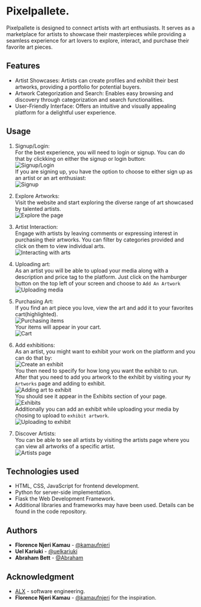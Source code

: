 # Pixelpallete.
Pixelpallete is designed to connect artists with art enthusiasts. It serves as a marketplace for artists to showcase their masterpieces while providing a seamless experience for art lovers to explore, interact, and purchase their favorite art pieces.

## Features
* Artist Showcases: Artists can create profiles and exhibit their best artworks, providing a portfolio for potential buyers.
* Artwork Categorization and Search: Enables easy browsing and discovery through categorization and search functionalities.
* User-Friendly Interface: Offers an intuitive and visually appealing platform for a delightful user experience.

## Usage
1. Signup/Login:<br>
For the best experience, you will need to login or signup. You can do that by clickking on either the signup or login button:<br>
![Signup/Login](https://imgur.com/a/Mf3Dao6.jpg)<br>
If you are signing up, you have the option to choose to either sign up as an artist or an art enthusiast:<br>
![Signup](https://imgur.com/a/ishARyD)<br>

2. Explore Artworks:<br>
Visit the website and start exploring the diverse range of art showcased by talented artists.<br>
![Explore the page](https://imgur.com/a/yUKVUQZ)<br>

3. Artist Interaction:<br>
Engage with artists by leaving comments or expressing interest in purchasing their artworks. You can filter by categories provided and click on them to view individual arts.<br>
![Interacting with arts](https://imgur.com/a/SaYJvEM)<br>

4. Uploading art:<br>
As an artist you will be able to upload your media along with a description and price tag to the platform. Just click on the hamburger button on the top left of your screen and choose to `Add An Artwork`<br>
![Uploading media](https://previews.dropbox.com/p/thumb/ACHbMoRov01stLgYb6kEZQYRXA_NU1H5Cm43Ar5Jo7UQayamixAl_SbqVoCySXZCLceW_lUtM1PsgZsqAYdK5NFTS0gWTl-BV4TPJIAowYP8Du6NN2R_9BehVJJu3uGHRV0jusLbvBqsQjclU4ZsSBHEfBYyDjEdPslM3ev2FrV7S0-imHF0x15BjoRLPGSJ8xPBDD7058hjkUpsLS_LCL0ix18GqhsD7p8ylTIaYb6B7KiLkvSBbwmkKNumsjy-zWus59Q9Nd629vzq_JaM8rQyeSmH3u_VpV-7ploVmu8g2-DLH8wdUWrc-WKZAuSiTEW_5PTk_yHnTixEOetNRpkt/p.jpeg)

5. Purchasing Art:<br>
If you find an art piece you love, view the art and add it to your favorites cart(highlighted).<br>
![Purchasing items](https://imgur.com/a/1H4gCy6)<br>
Your items will appear in your cart.<br>
![Cart](https://imgur.com/a/kAu6cPd)<br>

6. Add exhibitions:<br>
As an artist, you might want to exhibit your work on the platform and you can do that by:<br>
![Create an exhibit](https://asset.cloudinary.com/dpuljncrk/3260609306ece7f1a72b959e55b95814)<br>
You then need to specify for how long you want the exhibit to run.<br>
After that you need to add you artwork to the exhibit by visiting your `My Artworks` page and adding to exhibit.<br>
![Adding art to exhibit](https://imgur.com/a/ViZN2Ku)<br>
You should see it appear in the Exhibits section of your page.<br>
![Exhibits](https://imgur.com/a/dIntlzm)<br>
Additionally you can add an exhibit while uploading your media by chosing to upload to `exhibit artwork`.<br>
![Uploading to exhibit](https://imgur.com/a/2UZJcJt)<br>

7. Discover Artists:<br>
You can be able to see all artists by visiting the artists page where you can view all artworks of a specific artist.<br>
![Artists page](https://imgur.com/a/BOaM5Et)<br>

## Technologies used
* HTML, CSS, JavaScript for frontend development.
* Python for server-side implementation.
* Flask the Web Development Framework.
* Additional libraries and frameworks may have been used. Details can be found in the code repository.

## Authors
* **Florence Njeri Kamau** - [@kamaufnjeri](https://github.com/kamaufnjeri)
* **Uel Kariuki** - [@uelkariuki](https://github.com/uelkariuki)
* **Abraham Bett** - [@Abraham](https://github.com/abraham-ship)

## Acknowledgment
* [ALX](https://www.alxafrica.com/) - software engineering.
* **Florence Njeri Kamau** - [@kamaufnjeri](https://github.com/kamaufnjeri) for the inspiration.
